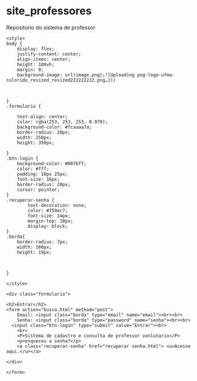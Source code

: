 # site_professores
Repositorio do sistema de professor
<!DOCTYPE html>
<html>
<head>
    <meta charset="UTF-8">
    <meta http-equiv="X-UA-Compatible" content="IE=edge">
    <meta name="viewport" content="width=device-width, initial-scale=1.0">
    <link rel="shortcut icon" href="baixados-removebg-preview.ico" type="image/x-icon">
    <title>PROGEP</title>

    <style>
    body {
        display: flex;
        justify-content: center;
        align-items: center;
        height: 100vh;
        margin: 0;
        background-image: url(image.png);![Uploading png-logo-ufma-colorido_resized_resized222222222.png…]()

        
        
    }
    .formulario {

        text-align: center;
        color: rgba(253, 253, 253, 0.979);
        background-color: #fcaaaa7a;
        border-radius: 20px;
        width: 250px;
        height: 350px;
        
    }
    .btn-login {
        background-color: #007bff;
        color: #fff;
        padding: 10px 25px;
        font-size: 16px;
        border-radius: 20px;
        cursor: pointer;
    }
    .recuperar-senha {
            text-decoration: none;
            color: #759ec7;
            font-size: 14px;
            margin-top: 10px;
            display: block;
    }
    .borda{
        border-radius: 7px;
        width: 160px;
        height: 19px;
        


    }

    </style>
</head>
<body>
    
    <div class="formulario">

    <h2>Entrar</h2>
    <form action="busca.html" method="post">
        Email: <input class="borda" type="email" name="email"><br><br>
        Senha: <input class="borda" type="password" name="senha"><br><br>
      <input class="btn-login" type="submit" value="Entrar"><br>
        <br>
        <P>Sistema de cadastro e consulta de professor vonlutario</P>
        <p>esqueceu a senha?</p>
        <a class="recuperar-senha" href="recuperar senha.html"> <u>Acesse aqui.</u></a>
        
    </div>
    
    </form>
</body>
</html>
